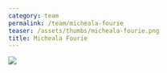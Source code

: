 ```yaml
---
category: team
permalink: /team/micheala-fourie
teaser: /assets/thumbs/micheala-fourie.png
title: Micheala Fourie
---
```


<img src="/assets/img/micheala-fourie.png" />

<!--
[Questionnare Answers](https://drive.google.com/open?id=1C-y-fjXTocEu_6SksQmgdeIwYh6KJxXAk0wk3CV8Ook)
-->
